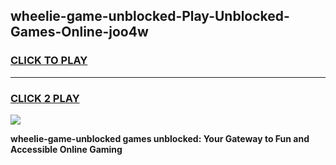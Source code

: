 
## wheelie-game-unblocked-Play-Unblocked-Games-Online-joo4w
<h3>
<a href="https://premium76.site?title=wheelie-game-unblocked&ref=25A">CLICK TO PLAY</a></h3>
<hr>

<h3>
<a href="https://premium76.site?title=wheelie-game-unblocked&ref=25A">CLICK 2 PLAY</a>
  
</h3>

<a href="https://premium76.site?title=wheelie-game-unblocked&ref=25A"><img src="https://clearcache.store/games.png"></a>


**wheelie-game-unblocked games unblocked: Your Gateway to Fun and Accessible Online Gaming**
